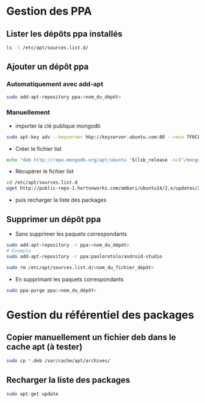 # Gestion des PPA
## Lister les dépôts ppa installés
```bash
ls -l /etc/apt/sources.list.d/
```
## Ajouter un dépôt ppa
### Automatiquement avec add-apt
```bash
sudo add-apt-repository ppa:<nom_du_dépôt>
```
### Manuellement
- importer la clé publique mongodb
```bash
sudo apt-key adv --keyserver hkp://keyserver.ubuntu.com:80 --recv 7F0CEB10
```
- Créer le fichier list
```bash
echo "deb http://repo.mongodb.org/apt/ubuntu "$(lsb_release -sc)"/mongodb-org/3.0 multiverse" | sudo tee /etc/apt/sources.list.d/mongodb-org-3.0.list
```

- Récupérer le fichier list
```bash
cd /etc/apt/sources.list.d
wget http://public-repo-1.hortonworks.com/ambari/ubuntu14/2.x/updates/2.2.0.0/ambari.list
```



- puis recharger la liste des packages

## Supprimer un dépôt ppa
- Sans supprimer les paquets correspondants
```bash
sudo add-apt-repository -r ppa:<nom_du_dépôt>
# Exemple
sudo add-apt-repository -r ppa:paolorotolo/android-studio

sudo rm /etc/apt/sources.list.d/<nom_du_fichier_dépôt>
```
- En supprimant les paquets correspondants
```bash
sudo ppa-purge ppa:<nom_du_dépôt>
```
# Gestion du référentiel des packages
## Copier manuellement un fichier deb dans le cache apt (à tester)
```bash
sudo cp *.deb /var/cache/apt/archives/
```
## Recharger la liste des packages
```bash
sudo apt-get update
```
